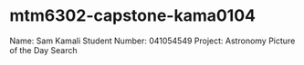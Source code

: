 # mtm6302-capstone-kama0104
Name: Sam Kamali
Student Number: 041054549
Project: Astronomy Picture of the Day Search
